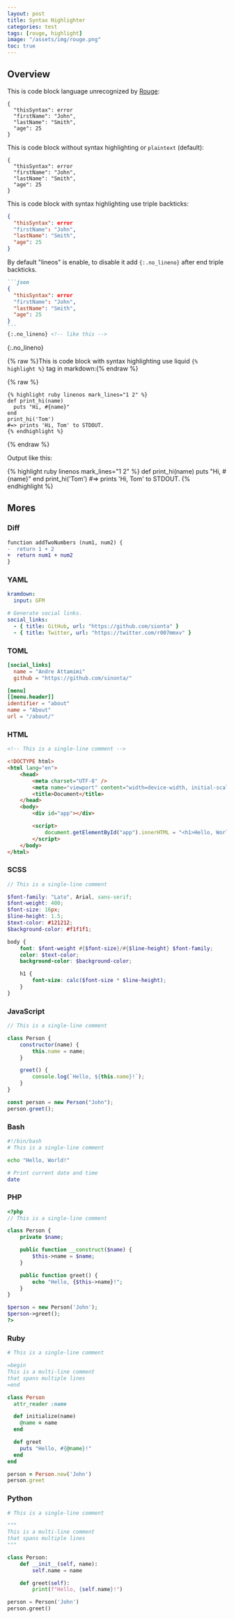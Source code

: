 ```yaml
---
layout: post
title: Syntax Highlighter
categories: test
tags: [rouge, highlight]
image: "/assets/img/rouge.png"
toc: true
---
```


## Overview

This is code block language unrecognized by [Rouge][rouge_languages]:

```unknown
{
  "thisSyntax": error
  "firstName": "John",
  "lastName": "Smith",
  "age": 25
}
```

This is code block without syntax highlighting or `plaintext` (default):

```plaintext
{
  "thisSyntax": error
  "firstName": "John",
  "lastName": "Smith",
  "age": 25
}
```

This is code block with syntax highlighting use triple backticks:

```json
{
  "thisSyntax": error
  "firstName": "John",
  "lastName": "Smith",
  "age": 25
}
```

By default "lineos" is enable, to disable it add `{:.no_lineno}` after end triple backticks.

<!-- markdownlint-disable -->
````markdown
```json
{
  "thisSyntax": error
  "firstName": "John",
  "lastName": "Smith",
  "age": 25
}
```
{:.no_lineno} <!-- like this -->
````
{:.no_lineno}

{% raw %}This is code block with syntax highlighting use liquid `{% highlight %}` tag in markdown:{% endraw %}

{% raw %}
```liquid
{% highlight ruby linenos mark_lines="1 2" %}
def print_hi(name)
  puts "Hi, #{name}"
end
print_hi('Tom')
#=> prints 'Hi, Tom' to STDOUT.
{% endhighlight %}
```
{% endraw %}

Output like this:

{% highlight ruby linenos mark_lines="1 2" %}
def print_hi(name)
  puts "Hi, #{name}"
end
print_hi('Tom')
#=> prints 'Hi, Tom' to STDOUT.
{% endhighlight %}
<!-- markdownlint-restore -->

## Mores

### Diff

```diff
function addTwoNumbers (num1, num2) {
-  return 1 + 2
+  return num1 + num2
}
```

### YAML

```yaml
kramdown:
  input: GFM

# Generate social links.
social_links:
  - { title: GitHub, url: "https://github.com/sionta" }
  - { title: Twitter, url: "https://twitter.com/r007mmxv" }
```

### TOML

```toml
[social_links]
  name = "Andre Attamimi"
  github = "https://github.com/sinonta/"

[menu]
[[menu.header]]
identifier = "about"
name = "About"
url = "/about/"
```

### HTML

```html
<!-- This is a single-line comment -->

<!DOCTYPE html>
<html lang="en">
    <head>
        <meta charset="UTF-8" />
        <meta name="viewport" content="width=device-width, initial-scale=1.0" />
        <title>Document</title>
    </head>
    <body>
        <div id="app"></div>

        <script>
            document.getElementById("app").innerHTML = "<h1>Hello, World!</h1>";
        </script>
    </body>
</html>
```

### SCSS

```scss
// This is a single-line comment

$font-family: "Lato", Arial, sans-serif;
$font-weight: 400;
$font-size: 16px;
$line-height: 1.5;
$text-color: #121212;
$background-color: #f1f1f1;

body {
    font: $font-weight #{$font-size}/#{$line-height} $font-family;
    color: $text-color;
    background-color: $background-color;

    h1 {
        font-size: calc($font-size * $line-height);
    }
}
```

### JavaScript

```javascript
// This is a single-line comment

class Person {
    constructor(name) {
        this.name = name;
    }

    greet() {
        console.log(`Hello, ${this.name}!`);
    }
}

const person = new Person("John");
person.greet();
```

### Bash

```bash
#!/bin/bash
# This is a single-line comment

echo "Hello, World!"

# Print current date and time
date
```

### PHP

```php
<?php
// This is a single-line comment

class Person {
    private $name;

    public function __construct($name) {
        $this->name = $name;
    }

    public function greet() {
        echo "Hello, {$this->name}!";
    }
}

$person = new Person('John');
$person->greet();
?>
```

### Ruby

```ruby
# This is a single-line comment

=begin
This is a multi-line comment
that spans multiple lines
=end

class Person
  attr_reader :name

  def initialize(name)
    @name = name
  end

  def greet
    puts "Hello, #{@name}!"
  end
end

person = Person.new('John')
person.greet
```

### Python

```python
# This is a single-line comment

"""
This is a multi-line comment
that spans multiple lines
"""

class Person:
    def __init__(self, name):
        self.name = name

    def greet(self):
        print(f"Hello, {self.name}!")

person = Person('John')
person.greet()
```

[rouge_languages]: https://rouge-ruby.github.io/docs/file.Languages.html

